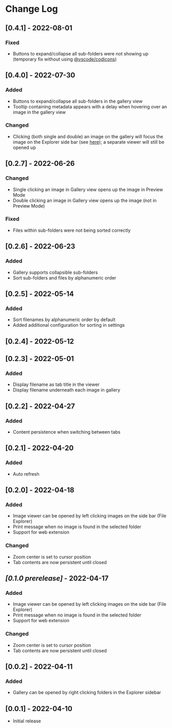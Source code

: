 # Change Log

## [0.4.1] - 2022-08-01
### Fixed
- Buttons to expand/collapse all sub-folders were not showing up (temporary fix without using [@vscode/codicons](https://github.com/microsoft/vscode-codicons))

## [0.4.0] - 2022-07-30
### Added
- Buttons to expand/collapse all sub-folders in the gallery view
- Tooltip containing metadata appears with a delay when hovering over an image in the gallery view

### Changed
- Clicking (both single and double) an image on the gallery will focus the image on the Explorer side bar (see [here](https://github.com/geriyoco/vscode-image-gallery/pull/75#issue-1284403392)); a separate viewer will still be opened up

## [0.2.7] - 2022-06-26
### Changed
- Single clicking an image in Gallery view opens up the image in Preview Mode
- Double clicking an image in Gallery view opens up the image (not in Preview Mode)

### Fixed
- Files within sub-folders were not being sorted correctly

## [0.2.6] - 2022-06-23
### Added
- Gallery supports collapsible sub-folders
- Sort sub-folders and files by alphanumeric order

## [0.2.5] - 2022-05-14
### Added
- Sort filenames by alphanumeric order by default
- Added additional configuration for sorting in settings

## [0.2.4] - 2022-05-12

## [0.2.3] - 2022-05-01
### Added
- Display filename as tab title in the viewer
- Display filename underneath each image in gallery

## [0.2.2] - 2022-04-27
### Added
- Content persistence when switching between tabs

## [0.2.1] - 2022-04-20
### Added
- Auto refresh

## [0.2.0] - 2022-04-18
### Added
- Image viewer can be opened by left clicking images on the side bar (File Explorer)
- Print message when no image is found in the selected folder
- Support for web extension

### Changed
- Zoom center is set to cursor position
- Tab contents are now persistent until closed

## _[0.1.0 prerelease]_ - 2022-04-17
### Added
- Image viewer can be opened by left clicking images on the side bar (File Explorer)
- Print message when no image is found in the selected folder
- Support for web extension

### Changed
- Zoom center is set to cursor position
- Tab contents are now persistent until closed

## [0.0.2] - 2022-04-11
### Added
- Gallery can be opened by right clicking folders in the Explorer sidebar

## [0.0.1] - 2022-04-10
- Initial release